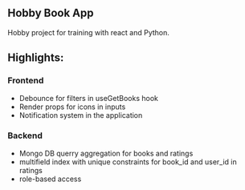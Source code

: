 ## Hobby Book App

Hobby project for training with react and Python.



## Highlights:

### Frontend
- Debounce for filters in useGetBooks hook
- Render props for icons in inputs
- Notification system in the application

### Backend
- Mongo DB querry aggregation for books and ratings
- multifield index with unique constraints for book_id and user_id in ratings
- role-based access
